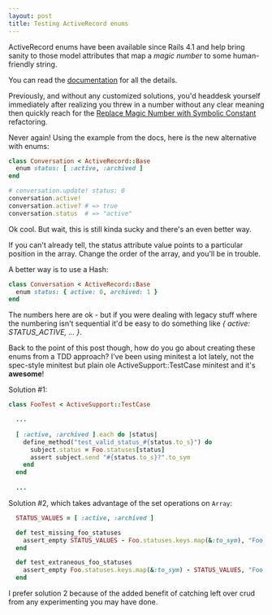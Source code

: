 ```yaml
---
layout: post
title: Testing ActiveRecord enums
---
```


ActiveRecord enums have been available since Rails 4.1 and help bring sanity to those model attributes that map a *magic number* to some human-friendly string.

You can read the [documentation](http://api.rubyonrails.org/v4.2.0/classes/ActiveRecord/Enum.html) for all the details.

Previously, and without any customized solutions, you'd headdesk yourself immediately after realizing you threw in a number without any clear meaning then quickly reach for the [Replace Magic Number with Symbolic Constant](http://www.refactoring.com/catalog/replaceMagicNumberWithSymbolicConstant.html) refactoring.

Never again!  Using the example from the docs, here is the new alternative with enums:

```ruby
class Conversation < ActiveRecord::Base
  enum status: [ :active, :archived ]
end

# conversation.update! status: 0
conversation.active!
conversation.active? # => true
conversation.status  # => "active"
```

Ok cool.  But wait, this is still kinda sucky and there's an even better way.

If you can't already tell, the status attribute value points to a particular position in the array.  Change the order of the array, and you'll be in trouble.

A better way is to use a Hash:

```ruby
class Conversation < ActiveRecord::Base
  enum status: { active: 0, archived: 1 }
end
```

The numbers here are ok - but if you were dealing with legacy stuff where the numbering isn't sequential it'd be easy to do something like *{ active: STATUS_ACTIVE, ... }*.

Back to the point of this post though, how do you go about creating these enums from a TDD approach?  I've been using minitest a lot lately, not the spec-style minitest but plain ole ActiveSupport::TestCase minitest and it's **awesome**!

Solution \#1:

```ruby
class FooTest < ActiveSupport::TestCase

  ...
  
  [ :active, :archived ].each do |status|
    define_method("test_valid_status_#{status.to_s}") do
      subject.status = Foo.statuses[status]
      assert subject.send "#{status.to_s}?".to_sym
    end
  end
  
  ...
```

Solution \#2, which takes advantage of the set operations on `Array`:

```ruby
  STATUS_VALUES = [ :active, :archived ]

  def test_missing_foo_statuses
    assert_empty STATUS_VALUES - Foo.statuses.keys.map(&:to_sym), "Foo is missing statuses"
  end

  def test_extraneous_foo_statuses
    assert_empty Foo.statuses.keys.map(&:to_sym) - STATUS_VALUES, "Foo has extraneous formats"
  end
```
I prefer solution 2 because of the added benefit of catching left over crud from any experimenting you may have done.
